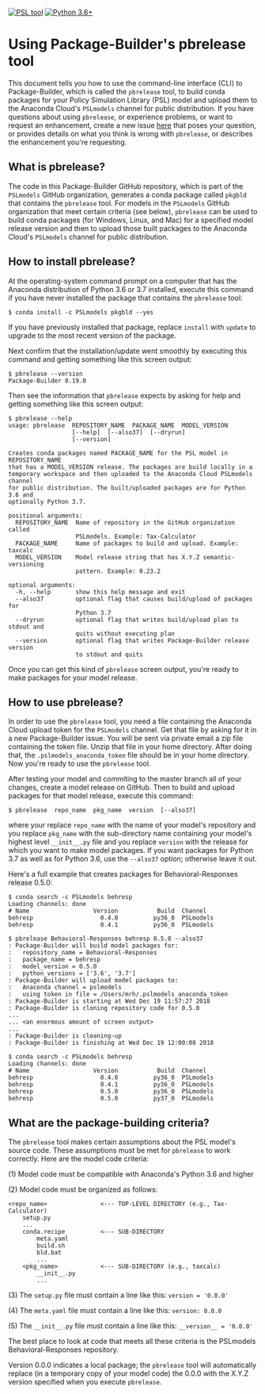 [![PSL tool](https://img.shields.io/badge/PSL-tool-a0a0a0.svg)](https://www.PSLmodels.org)
[![Python 3.6+](https://img.shields.io/badge/python-3.6%2B-blue.svg)](https://www.python.org/downloads/release/python-360/)


Using Package-Builder's pbrelease tool
======================================

This document tells you how to use the command-line interface (CLI) to
Package-Builder, which is called the `pbrelease` tool, to build conda
packages for your Policy Simulation Library (PSL) model and upload
them to the Anaconda Cloud's `PSLmodels` channel for public
distribution.  If you have questions about using `pbrelease`, or
experience problems, or want to request an enhancement, create a new
issue
[here](https://github.com/PSLmodels/Package-Builder/issues)
that poses your question, or provides details on what you think is
wrong with `pbrelease`, or describes the enhancement you're
requesting.


What is pbrelease?
------------------

The code in this Package-Builder GitHub repository, which is part of
the `PSLmodels` GitHub organization, generates a conda package called
`pkgbld` that contains the `pbrelease` tool.  For models in the
`PSLmodels` GitHub organization that meet certain criteria (see
below), `pbrelease` can be used to build conda packages (for Windows,
Linux, and Mac) for a specified model release version and then to
upload those built packages to the Anaconda Cloud's `PSLmodels`
channel for public distribution.

How to install pbrelease?
-------------------------

At the operating-system command prompt on a computer that has the
Anaconda distribution of Python 3.6 or 3.7 installed, execute this
command if you have never installed the package that contains the
`pbrelease` tool:

```
$ conda install -c PSLmodels pkgbld --yes
```

If you have previously installed that package, replace `install` with
`update` to upgrade to the most recent version of the package.

Next confirm that the installation/update went smoothly by executing
this command and getting something like this screen output:

```
$ pbrelease --version
Package-Builder 0.19.0
```

Then see the information that `pbrelease` expects by asking for help
and getting something like this screen output:

```
$ pbrelease --help
usage: pbrelease  REPOSITORY_NAME  PACKAGE_NAME  MODEL_VERSION
                  [--help]  [--also37]  [--dryrun]
                  [--version]

Creates conda packages named PACKAGE_NAME for the PSL model in REPOSITORY_NAME
that has a MODEL_VERSION release. The packages are build locally in a
temporary workspace and then uploaded to the Anaconda Cloud PSLmodels channel
for public distribution. The built/uploaded packages are for Python 3.6 and
optionally Python 3.7.

positional arguments:
  REPOSITORY_NAME  Name of repository in the GitHub organization called
                   PSLmodels. Example: Tax-Calculator
  PACKAGE_NAME     Name of packages to build and upload. Example: taxcalc
  MODEL_VERSION    Model release string that has X.Y.Z semantic-versioning
                   pattern. Example: 0.23.2

optional arguments:
  -h, --help       show this help message and exit
  --also37         optional flag that causes build/upload of packages for
                   Python 3.7
  --dryrun         optional flag that writes build/upload plan to stdout and
                   quits without executing plan
  --version        optional flag that writes Package-Builder release version
                   to stdout and quits
```

Once you can get this kind of `pbrelease` screen output, you're ready
to make packages for your model release.


How to use pbrelease?
---------------------

In order to use the `pbrelease` tool, you need a file containing the
Anaconda Cloud upload token for the `PSLmodels` channel.  Get that
file by asking for it in a new Package-Builder issue.  You will be
sent via private email a zip file containing the token file.  Unzip
that file in your home directory.  After doing that, the
`.pslmodels_anaconda_token` file should be in your home directory.
Now you're ready to use the `pbrelease` tool.

After testing your model and commiting to the master branch all of
your changes, create a model release on GitHub.  Then to build and
upload packages for that model release, execute this command:

```
$ pbrelease  repo_name  pkg_name  version  [--also37]
```

where your replace `repo_name` with the name of your model's
repository and you replace `pkg_name` with the sub-directory name
containing your model's highest level `__init__.py` file and you
replace `version` with the release for which you want to make
model packages.  If you want packages for Python 3.7 as well as
for Python 3.6, use the `--also37` option; otherwise leave it out.

Here's a full example that creates packages for Behavioral-Responses
release 0.5.0:

```
$ conda search -c PSLmodels behresp
Loading channels: done
# Name                  Version           Build  Channel
behresp                   0.4.0          py36_0  PSLmodels
behresp                   0.4.1          py36_0  PSLmodels

$ pbrelease Behavioral-Responses behresp 0.5.0 --also37
: Package-Builder will build model packages for:
:   repository_name = Behavioral-Responses
:   package_name = behresp
:   model_version = 0.5.0
:   python_versions = ['3.6', '3.7']
: Package-Builder will upload model packages to:
:   Anaconda channel = pslmodels
:   using token in file = /Users/mrh/.pslmodels_anaconda_token
: Package-Builder is starting at Wed Dec 19 11:57:27 2018
: Package-Builder is cloning repository code for 0.5.0
...
... <an enormous amount of screen output>
...
: Package-Builder is cleaning-up
: Package-Builder is finishing at Wed Dec 19 12:00:08 2018

$ conda search -c PSLmodels behresp
Loading channels: done
# Name                  Version           Build  Channel
behresp                   0.4.0          py36_0  PSLmodels
behresp                   0.4.1          py36_0  PSLmodels
behresp                   0.5.0          py36_0  PSLmodels
behresp                   0.5.0          py37_0  PSLmodels
```


What are the package-building criteria?
---------------------------------------

The `pbrelease` tool makes certain assumptions about the PSL
model's source code.  These assumptions must be met for `pbrelease` to
work correctly.  Here are the model code criteria:

(1) Model code must be compatible with Anaconda's Python 3.6 and higher

(2) Model code must be organized as follows:

```
<repo_name>               <--- TOP-LEVEL DIRECTORY (e.g., Tax-Calculator)
    setup.py
    ...
    conda.recipe          <--- SUB-DIRECTORY
        meta.yaml
        build.sh
        bld.bat
        ...
    <pkg_name>            <--- SUB-DIRECTORY (e.g., taxcalc)
        __init__.py
        ...
```

(3) The `setup.py` file must contain a line like this: `version = '0.0.0'`

(4) The `meta.yaml` file must contain a line like this: `version: 0.0.0`

(5) The `__init__.py` file must contain a line like this: `__version__ = '0.0.0'`

The best place to look at code that meets all these criteria is the
PSLmodels Behavioral-Responses repository.

Version 0.0.0 indicates a local package; the `pbrelease` tool will
automatically replace (in a temporary copy of your model code) the
0.0.0 with the X.Y.Z version specified when you execute `pbrelease`.

